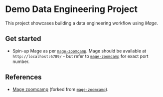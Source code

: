 # Demo Data Engineering Project

This project showcases building a data engineering workflow using *Mage*. 


## Get started

- Spin-up Mage as per [`mage-zoomcamp`](./mage-zoomcamp). Mage should be available at `http://localhost:6789/` - but refer to [`mage-zoomcamp`](./mage-zoomcamp/.env) for exact port number. 


## References

- [Mage zoomcamp](https://github.com/mage-ai/mage-zoomcamp) (forked from [`mage-zoomcamp`](./mage-zoomcamp)).